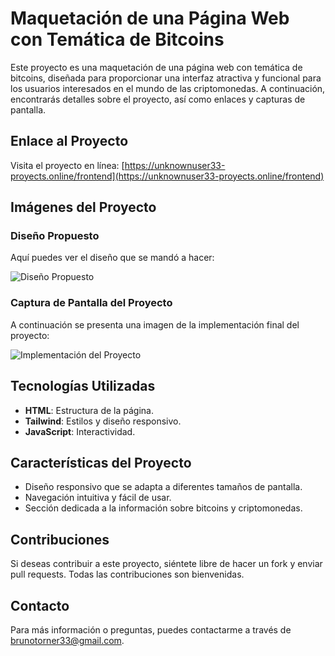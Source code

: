 # Maquetación de una Página Web con Temática de Bitcoins

Este proyecto es una maquetación de una página web con temática de bitcoins, diseñada para proporcionar una interfaz atractiva y funcional para los usuarios interesados en el mundo de las criptomonedas. A continuación, encontrarás detalles sobre el proyecto, así como enlaces y capturas de pantalla.

## Enlace al Proyecto

Visita el proyecto en línea: [https://unknownuser33-proyects.online/frontend](https://unknownuser33-proyects.online/frontend)

## Imágenes del Proyecto

### Diseño Propuesto
Aquí puedes ver el diseño que se mandó a hacer:

![Diseño Propuesto](https://github.com/user-attachments/assets/47429270-8a86-42f8-9860-643225b3c18e)

### Captura de Pantalla del Proyecto
A continuación se presenta una imagen de la implementación final del proyecto:

![Implementación del Proyecto](https://github.com/user-attachments/assets/de9459e8-ed28-480d-8b3c-7ec8c41cf4d7)

## Tecnologías Utilizadas

- **HTML**: Estructura de la página.
- **Tailwind**: Estilos y diseño responsivo.
- **JavaScript**: Interactividad.

## Características del Proyecto

- Diseño responsivo que se adapta a diferentes tamaños de pantalla.
- Navegación intuitiva y fácil de usar.
- Sección dedicada a la información sobre bitcoins y criptomonedas.

## Contribuciones

Si deseas contribuir a este proyecto, siéntete libre de hacer un fork y enviar pull requests. Todas las contribuciones son bienvenidas.

## Contacto

Para más información o preguntas, puedes contactarme a través de [brunotorner33@gmail.com](https://github.com/unknownuser33).
